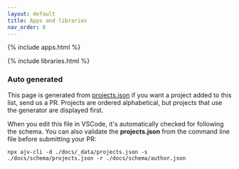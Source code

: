 ```yaml
---
layout: default
title: Apps and libraries
nav_order: 8
---
```


{% include apps.html %}

{% include libraries.html %}

### Auto generated

This page is generated from [projects.json](https://github.com/svrooij/sonos-api-docs/blob/main/docs/_data/projects.json) if you want a project added to this list, send us a PR. Projects are ordered alphabetical, but projects that use the generator are displayed first. 

When you edit this file in VSCode, it's automatically checked for following the schema. You can also validate the **projects.json** from the command line file before submitting your PR:

```shell
npx ajv-cli -d ./docs/_data/projects.json -s ./docs/schema/projects.json -r ./docs/schema/author.json
```
